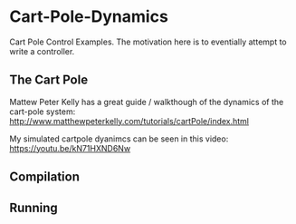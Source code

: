# Cart-Pole-Dynamics
Cart Pole Control Examples. The motivation here is to eventially attempt to write
a controller. 


## The Cart Pole

Mattew Peter Kelly has a great guide / walkthough of the dynamics of the cart-pole
system: http://www.matthewpeterkelly.com/tutorials/cartPole/index.html

My simulated cartpole dyanimcs can be seen in this video: https://youtu.be/kN71HXND6Nw

## Compilation


## Running

